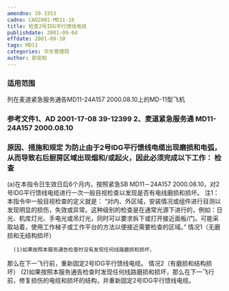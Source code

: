 ```yaml
---
amendno: 39-3353
cadno: CAD2001-MD11-16
title: 检查2号IDG平行馈线电缆
publishdate: 2001-09-04
effdate: 2001-09-10
tags: MD11
categories: 华东管理局
author: 郭奕柏
---
```


### 适用范围 
列在麦道紧急服务通告MD11-24A157 2000.08.10上的MD-11型飞机

### 参考文件1、AD 2001-17-08 39-12399    2、麦道紧急服务通 MD11-24A157 2000.08.10      

### 原因、措施和规定 为防止由于2号IDG平行馈线电缆出现磨损和电弧，从而导致右后厨房区域出现烟和/或起火，因此必须完成以下工作： 检查
   (a)在本指令日生效日后6个月内，按照紧急SB MD11－24A157 2000.08.10，对2号IDG平行馈线电缆进行一次一般目视检查以发现是否有电线磨损和损坏。 
   注1：本指令中一般目视检查的定义就是： “对内、外区域，安装情况或组件进行目测以发现明显的损伤，失效或异常。这种级别的检查是在通常光源下进行的，例如：日光、机库灯光、手电光或吊灯光，同时可以要求拆下或打开接近面板/门。可能采取站着，使用工作梯子或工作平台的方法以便接近需要检查的区域。”
 情况1（无磨损和无结构损坏） 
       
      (1)如果按照本服务通告检查时没有发现任何线路磨损和损坏，
那么在下一飞行前，重新固定2号IDG平行馈线电缆。 情况2（有磨损和结构损坏） 
      (2)如果按照本服务通告检查时发现任何线路磨损和损坏，那么在下一飞行前，修复损伤的电缆和损坏的结构，并重新固定2号IDG平行馈线电缆。
